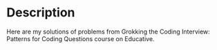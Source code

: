 # Description
Here are my solutions of problems from Grokking the Coding Interview: Patterns for Coding Questions course on
Educative.

